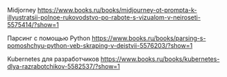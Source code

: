 Midjorney https://www.books.ru/books/midjourney-ot-prompta-k-illyustratsii-polnoe-rukovodstvo-po-rabote-s-vizualom-v-neiroseti-5575414/?show=1

Парсинг с помощью Python https://www.books.ru/books/parsing-s-pomoshchyu-python-veb-skraping-v-deistvii-5576203/?show=1

Kubernetes для разработчиков https://www.books.ru/books/kubernetes-dlya-razrabotchikov-5582537/?show=1

